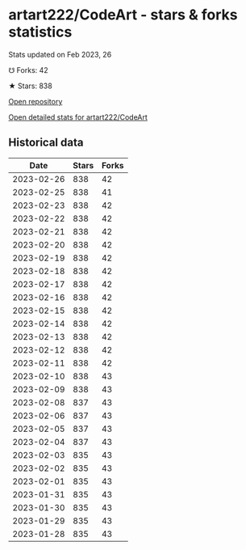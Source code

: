 # artart222/CodeArt - stars & forks statistics

Stats updated on Feb 2023, 26

☋ Forks: 42

★ Stars: 838

[Open repository](https://github.com/artart222/CodeArt)

[Open detailed stats for artart222/CodeArt](https://reviewgithub.com/rep/artart222/CodeArt)

## Historical data
| Date | Stars | Forks |
|------|-------|-------|
| 2023-02-26 | 838 | 42 | 
| 2023-02-25 | 838 | 41 | 
| 2023-02-23 | 838 | 42 | 
| 2023-02-22 | 838 | 42 | 
| 2023-02-21 | 838 | 42 | 
| 2023-02-20 | 838 | 42 | 
| 2023-02-19 | 838 | 42 | 
| 2023-02-18 | 838 | 42 | 
| 2023-02-17 | 838 | 42 | 
| 2023-02-16 | 838 | 42 | 
| 2023-02-15 | 838 | 42 | 
| 2023-02-14 | 838 | 42 | 
| 2023-02-13 | 838 | 42 | 
| 2023-02-12 | 838 | 42 | 
| 2023-02-11 | 838 | 42 | 
| 2023-02-10 | 838 | 43 | 
| 2023-02-09 | 838 | 43 | 
| 2023-02-08 | 837 | 43 | 
| 2023-02-06 | 837 | 43 | 
| 2023-02-05 | 837 | 43 | 
| 2023-02-04 | 837 | 43 | 
| 2023-02-03 | 835 | 43 | 
| 2023-02-02 | 835 | 43 | 
| 2023-02-01 | 835 | 43 | 
| 2023-01-31 | 835 | 43 | 
| 2023-01-30 | 835 | 43 | 
| 2023-01-29 | 835 | 43 | 
| 2023-01-28 | 835 | 43 | 

